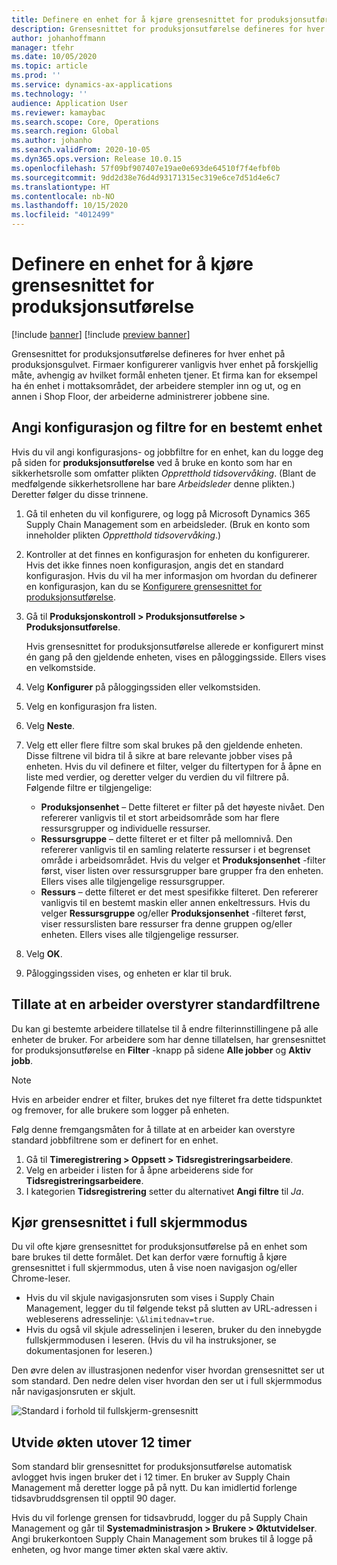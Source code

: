```yaml
---
title: Definere en enhet for å kjøre grensesnittet for produksjonsutførelse
description: Grensesnittet for produksjonsutførelse defineres for hver enhet på produksjonsgulvet. Firmaer konfigurerer vanligvis hver enhet på forskjellig måte, avhengig av hvilket formål enheten tjener. Et firma kan for eksempel ha én enhet i mottaksområdet, der arbeidere stempler inn og ut, og en annen i Shop Floor, der arbeiderne administrerer jobbene sine.
author: johanhoffmann
manager: tfehr
ms.date: 10/05/2020
ms.topic: article
ms.prod: ''
ms.service: dynamics-ax-applications
ms.technology: ''
audience: Application User
ms.reviewer: kamaybac
ms.search.scope: Core, Operations
ms.search.region: Global
ms.author: johanho
ms.search.validFrom: 2020-10-05
ms.dyn365.ops.version: Release 10.0.15
ms.openlocfilehash: 57f09bf907407e19ae0e693de64510f7f4efbf0b
ms.sourcegitcommit: 9dd2d38e76d4d93171315ec319e6ce7d51d4e6c7
ms.translationtype: HT
ms.contentlocale: nb-NO
ms.lasthandoff: 10/15/2020
ms.locfileid: "4012499"
---
```

# <a name="set-up-a-device-to-run-the-production-floor-execution-interface"></a>Definere en enhet for å kjøre grensesnittet for produksjonsutførelse

[!include [banner](../includes/banner.md)]
[!include [preview banner](../includes/preview-banner.md)]

Grensesnittet for produksjonsutførelse defineres for hver enhet på produksjonsgulvet. Firmaer konfigurerer vanligvis hver enhet på forskjellig måte, avhengig av hvilket formål enheten tjener. Et firma kan for eksempel ha én enhet i mottaksområdet, der arbeidere stempler inn og ut, og en annen i Shop Floor, der arbeiderne administrerer jobbene sine.

## <a name="set-the-configuration-and-filters-for-a-specific-device"></a>Angi konfigurasjon og filtre for en bestemt enhet

Hvis du vil angi konfigurasjons- og jobbfiltre for en enhet, kan du logge deg på siden for **produksjonsutførelse** ved å bruke en konto som har en sikkerhetsrolle som omfatter plikten *Oppretthold tidsovervåking*. (Blant de medfølgende sikkerhetsrollene har bare *Arbeidsleder* denne plikten.) Deretter følger du disse trinnene.

1. Gå til enheten du vil konfigurere, og logg på Microsoft Dynamics 365 Supply Chain Management som en arbeidsleder. (Bruk en konto som inneholder plikten *Oppretthold tidsovervåking*.)
1. Kontroller at det finnes en konfigurasjon for enheten du konfigurerer. Hvis det ikke finnes noen konfigurasjon, angis det en standard konfigurasjon. Hvis du vil ha mer informasjon om hvordan du definerer en konfigurasjon, kan du se [Konfigurere grensesnittet for produksjonsutførelse](production-floor-execution-configure.md).
1. Gå til **Produksjonskontroll \> Produksjonsutførelse \> Produksjonsutførelse**.

    Hvis grensesnittet for produksjonsutførelse allerede er konfigurert minst én gang på den gjeldende enheten, vises en påloggingsside. Ellers vises en velkomstside.

1. Velg **Konfigurer** på påloggingssiden eller velkomstsiden.
1. Velg en konfigurasjon fra listen.
1. Velg **Neste**.
1. Velg ett eller flere filtre som skal brukes på den gjeldende enheten. Disse filtrene vil bidra til å sikre at bare relevante jobber vises på enheten. Hvis du vil definere et filter, velger du filtertypen for å åpne en liste med verdier, og deretter velger du verdien du vil filtrere på. Følgende filtre er tilgjengelige:

    - **Produksjonsenhet** – Dette filteret er filter på det høyeste nivået. Den refererer vanligvis til et stort arbeidsområde som har flere ressursgrupper og individuelle ressurser.
    - **Ressursgruppe** – dette filteret er et filter på mellomnivå. Den refererer vanligvis til en samling relaterte ressurser i et begrenset område i arbeidsområdet. Hvis du velger et **Produksjonsenhet** -filter først, viser listen over ressursgrupper bare grupper fra den enheten. Ellers vises alle tilgjengelige ressursgrupper.
    - **Ressurs** – dette filteret er det mest spesifikke filteret. Den refererer vanligvis til en bestemt maskin eller annen enkeltressurs. Hvis du velger **Ressursgruppe** og/eller **Produksjonsenhet** -filteret først, viser ressurslisten bare ressurser fra denne gruppen og/eller enheten. Ellers vises alle tilgjengelige ressurser.

1. Velg **OK**.
1. Påloggingssiden vises, og enheten er klar til bruk.

## <a name="allow-a-worker-to-override-the-default-filters"></a>Tillate at en arbeider overstyrer standardfiltrene

Du kan gi bestemte arbeidere tillatelse til å endre filterinnstillingene på alle enheter de bruker. For arbeidere som har denne tillatelsen, har grensesnittet for produksjonsutførelse en **Filter** -knapp på sidene **Alle jobber** og **Aktiv jobb**.

> [!NOTE]
> Hvis en arbeider endrer et filter, brukes det nye filteret fra dette tidspunktet og fremover, for alle brukere som logger på enheten.

Følg denne fremgangsmåten for å tillate at en arbeider kan overstyre standard jobbfiltrene som er definert for en enhet.

1. Gå til **Timeregistrering \> Oppsett \> Tidsregistreringsarbeidere**.
1. Velg en arbeider i listen for å åpne arbeiderens side for **Tidsregistreringsarbeidere**.
1. I kategorien **Tidsregistrering** setter du alternativet **Angi filtre** til *Ja*.

## <a name="run-the-interface-in-full-screen-mode"></a>Kjør grensesnittet i full skjermmodus

Du vil ofte kjøre grensesnittet for produksjonsutførelse på en enhet som bare brukes til dette formålet. Det kan derfor være fornuftig å kjøre grensesnittet i full skjermmodus, uten å vise noen navigasjon og/eller Chrome-leser.

- Hvis du vil skjule navigasjonsruten som vises i Supply Chain Management, legger du til følgende tekst på slutten av URL-adressen i webleserens adresselinje: `\&limitednav=true`.
- Hvis du også vil skjule adresselinjen i leseren, bruker du den innebygde fullskjermmodusen i leseren. (Hvis du vil ha instruksjoner, se dokumentasjonen for leseren.)

Den øvre delen av illustrasjonen nedenfor viser hvordan grensesnittet ser ut som standard. Den nedre delen viser hvordan den ser ut i full skjermmodus når navigasjonsruten er skjult.

![Standard i forhold til fullskjerm-grensesnitt](media/pfei-full-screen.png "Standard i forhold til fullskjerm-grensesnitt")

## <a name="extend-the-session-past-12-hours"></a>Utvide økten utover 12 timer

Som standard blir grensesnittet for produksjonsutførelse automatisk avlogget hvis ingen bruker det i 12 timer. En bruker av Supply Chain Management må deretter logge på på nytt. Du kan imidlertid forlenge tidsavbruddsgrensen til opptil 90 dager.

Hvis du vil forlenge grensen for tidsavbrudd, logger du på Supply Chain Management og går til **Systemadministrasjon \> Brukere \> Øktutvidelser**. Angi brukerkontoen Supply Chain Management som brukes til å logge på enheten, og hvor mange timer økten skal være aktiv.
